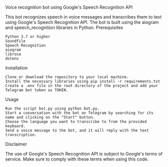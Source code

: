 Voice recognition bot using Google's Speech Recognition API

This bot recognizes speech in voice messages and transcribes them to text using Google's Speech Recognition API. The bot is built using the aiogram and speech_recognition libraries in Python.
Prerequisites

    Python 3.7 or higher
    Soundfile
    Speech Recognition
    aiogram
    librosa
    dotenv

Installation

    Clone or download the repository to your local machine.
    Install the necessary libraries using pip install -r requirements.txt
    Create a .env file in the root directory of the project and add your Telegram bot token as TOKEN.

Usage

    Run the script bot.py using python bot.py.
    Start a conversation with the bot on Telegram by searching for its name and clicking on the "Start" button.
    Choose the language you want to transcribe to from the provided keyboard.
    Send a voice message to the bot, and it will reply with the text transcription.

Disclaimer

The use of Google's Speech Recognition API is subject to Google's terms of service. Make sure to comply with these terms when using this code.
